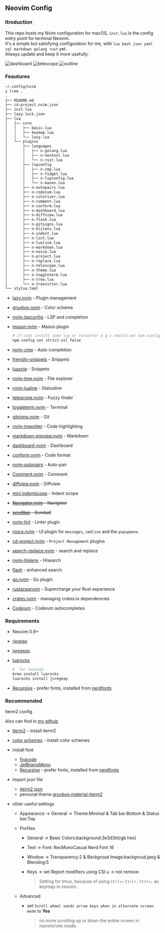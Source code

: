 ## Neovim Config

### Itroduction

This repo hosts my Nvim configuration for macOS, `init.lua` is the config entry point for terminal Neovim.  
It's a simple but satisfying configuration for me, with `lua bash json yaml sql markdown golang rust` yet.  
Always update and keep it more usefully.

<img src="https://cdn.jsdelivr.net/gh/dev24hrs/blog-img/go/202404151334838.png" alt="dashboard" />

<img src="https://cdn.jsdelivr.net/gh/dev24hrs/blog-img/go/202404151335169.png" alt="telescope" />

<img src="https://cdn.jsdelivr.net/gh/dev24hrs/blog-img/go/202404151337040.png" alt="outline" />



### Feautures

```bash
~/.config/nvim 
❯ tree .
.
├── README.md
├── cd-project.nvim.json
├── init.lua
├── lazy-lock.json
├── lua
│   ├── core
│   │   ├── basic.lua
│   │   ├── keymap.lua
│   │   └── lazy.lua
│   └── plugins
│       ├── languages
│       │   ├── n-golang.lua
│       │   ├── n-neotest.lua
│       │   └── n-rust.lua
│       ├── lspconfig
│       │   ├── n-cmp.lua
│       │   ├── n-fidget.lua
│       │   ├── n-lspconfig.lua
│       │   └── n-mason.lua
│       ├── n-autopairs.lua
│       ├── n-codeium.lua
│       ├── n-colorizer.lua
│       ├── n-comment.lua
│       ├── n-conform.lua
│       ├── n-dashboard.lua
│       ├── n-diffview.lua
│       ├── n-flash.lua
│       ├── n-gitsigns.lua
│       ├── n-hlslens.lua
│       ├── n-indent.lua
│       ├── n-lint.lua
│       ├── n-lualine.lua
│       ├── n-markdown.lua
│       ├── n-noice.lua
│       ├── n-project.lua
│       ├── n-replace.lua
│       ├── n-telescope.lua
│       ├── n-theme.lua
│       ├── n-toggleterm.lua
│       ├── n-tree.lua
│       └── n-treesitter.lua
└── stylua.toml
```

- [lazy.nvim](https://github.com/folke/lazy.nvim) - Plugin management
- [gruvbox.nvim](https://github.com/ellisonleao/gruvbox.nvim) - Color scheme
- [nvim-lspconfig](https://github.com/neovim/nvim-lspconfig) - LSP and completion 
- [mason.nvim](https://github.com/williamboman/mason.nvim) - Mason plugin 

    ```bash
    # if cant install some lsp or formatter e.g u should set npm config set strict-ssl false
    npm config set strict-ssl false
    ```

- [nvim-cmp](https://github.com/hrsh7th/nvim-cmp) - Auto-completion 
- [friendly-snippets](https://github.com/rafamadriz/friendly-snippets) - Snippets
- [luasnip](https://github.com/L3MON4D3/LuaSnip) - Snippets
- [nvim-tree.nvim](https://github.com/nvim-tree/nvim-tree.lua) - File explorer
- [nvim-lualine](https://github.com/nvim-lualine/lualine.nvim) - Statusline
- [telescope.nvim](https://github.com/nvim-telescope/telescope.nvim) - Fuzzy finder
- [toggleterm.nvim](https://github.com/akinsho/toggleterm.nvim) - Terminal
- [gitsigns.nvim](https://github.com/lewis6991/gitsigns.nvim) - Git
- [nvim-treesitter](https://github.com/nvim-treesitter/nvim-treesitter) - Code highlighting
- [markdown-preview.nvim](https://github.com/iamcco/markdown-preview.nvim) - Markdown
- [dashboard-nvim](https://github.com/nvimdev/dashboard-nvim) - Dashboard
- [conform.nvim](https://github.com/stevearc/conform.nvim) - Code format
- [nvim-autopairs](https://github.com/windwp/nvim-autopairs) - Auto-pair
- [Comment.nvim](https://github.com/numToStr/Comment.nvim) - Comment
- [diffview.nvim](https://github.com/sindrets/diffview.nvim) - Diffview
- [mini indentscope](https://github.com/echasnovski/mini.indentscope) - Indent scope
- ~~[Navigator.nvim](https://github.com/numToStr/Navigator.nvim) - Navigator~~
- ~~[scrollbar](https://github.com/petertriho/nvim-scrollbar) - Scroball~~
- [nvim-lint](https://github.com/mfussenegger/nvim-lint) - Linter plugin
- [noice.nvim](https://github.com/folke/noice.nvim) - UI plugin for `messages`, `cmdline` and the `popupmenu`
- [cd-project.nvim](https://github.com/LintaoAmons/cd-project.nvim) - `Project Management` plugins
- [search-replace.nvim](https://github.com/roobert/search-replace.nvim) - search and replace
- [nvim-hlslens](https://github.com/kevinhwang91/nvim-hlslens) - Hlsearch
- [flash](https://github.com/folke/flash.nvim) - enhanced search
- [go.nvim](https://github.com/ray-x/go.nvim) - Go plugin
- [rustaceanvim](https://github.com/mrcjkb/rustaceanvim) - Supercharge your Rust experience
- [crates.nvim](https://github.com/Saecki/crates.nvim) - managing crates.io dependencies
- [Codeium](https://github.com/Exafunction/codeium.vim) - Codeium autocompletes

### Requirements

- Neovim 0.9+
- [ripgrep](https://github.com/BurntSushi/ripgrep)
- [jsregexp](https://github.com/kmarius/jsregexp)

- [luarocks](https://github.com/luarocks/luarocks/wiki/Installation-instructions-for-macOS)

    ```bash
    #  for luasnip
    brew install luarocks
    luarocks install jsregexp
    ```

- [Recursive](https://www.recursive.design/) - prefer fonts, installed from [nerdfonts](https://www.nerdfonts.com/font-downloads)

### Recommended

iterm2 config

Also can find in [my github](https://github.com/dev24hrs/dotfiles/tree/main/iterm2)

- [iterm2](https://iterm2.com/) - install iterm2
- [color schemes](https://github.com/mbadolato/iTerm2-Color-Schemes) - install color schemes
- install font
  - [firacode](https://github.com/tonsky/FiraCode)
  - [JetBrainsMono](https://github.com/JetBrains/JetBrainsMono)
  - [Recursive](https://www.recursive.design/) - prefer fonts, installed from [nerdfonts](https://www.nerdfonts.com/font-downloads)
- import json file
  - [iterm2.json](https://github.com/dev24hrs/dotfiles/tree/main/iterm2)
  - personal theme [gruvbox-material-iterm2](https://github.com/AmmarCodes/gruvbox-material-iterm2)
- other useful settings

  - Appearance -> General -> Theme:Minimal & Tab bar:Bottom & Status bar:Top
  - Profiles

    - General -> Basic Colors:background:3e3d3d(rgb hex)
    - Text -> Font: RecMonoCasual Nerd Font 16
    - Window -> Transparency:2 & Backgroud Image:backgroud.jpeg & Blending:5
    - Keys -> set Report modifiers using CSI u -> not remove
  
        >   Setting for tmux, because of using `Ctrl+/`  `Ctrl+,` `Ctrl+;` as keymap in neovim.
  
  - Advanced
  
      - set `Scroll wheel sends arrow keys when in alternate screen mode` to **Yes**
  
          >   no more scrolling up or down the entire screen in neovim/vim mode.
